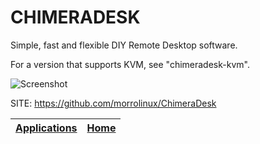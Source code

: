 # CHIMERADESK
 
 Simple, fast and flexible DIY Remote Desktop software.
 
 For a version that supports KVM, see "chimeradesk-kvm".
 
 ![Screenshot](https://raw.githubusercontent.com/morrolinux/ChimeraDesk/main/media/ChimeraDesk_demo.gif)
 
 SITE: https://github.com/morrolinux/ChimeraDesk

 | [Applications](https://portable-linux-apps.github.io/apps.html) | [Home](https://portable-linux-apps.github.io)
 | --- | --- |

